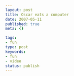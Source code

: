 ```yaml
---
layout: post
title: Oscar eats a computer
date: 2007-05-11
published: true
meta: {}

tags:
- fun
type: post
keywords:
- fun
- video
status: publish
---
```



